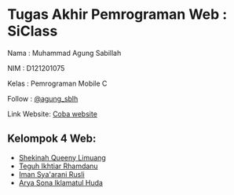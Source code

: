 # Tugas Akhir Pemrograman Web : SiClass

Nama    : Muhammad Agung Sabillah

NIM     : D121201075

Kelas   : Pemrograman Mobile C

Follow  : [@agung_sblh](https://www.instagram.com/agung_sblh/)

Link Website: [Coba website](https://siclasssi.000webhostapp.com/SiClass/home.php)



## Kelompok 4 Web:

 - [Shekinah Queeny Limuang](https://github.com/shekinahqueeny)
 - [Teguh Ikhtiar Rhamdanu](https://github.com/teguhrh811)
 - [Iman Sya'arani Rusli](https://github.com/Muhiman19)
 - [Arya Sona Iklamatul Huda]()


